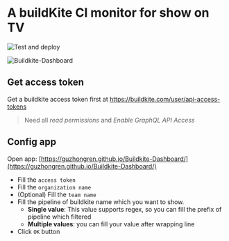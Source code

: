 # A buildKite CI monitor for show on TV

![Test and deploy](https://github.com/guzhongren/Buildkite-Dashboard/workflows/Test%20and%20deploy/badge.svg)


![Buildkite-Dashboard](./src/assets/Buildkite-dashboard.gif)

## Get access token

Get a buildkite access token first at https://buildkite.com/user/api-access-tokens

> Need all _read permissions_ and _Enable GraphQL API Access_

## Config app

Open app: [https://guzhongren.github.io/Buildkite-Dashboard/](https://guzhongren.github.io/Buildkite-Dashboard/)

* Fill the `access token`
* Fill the `organization name`
* (Optional) Fill the `team name`
* Fill the pipeline of buildkite name which you want to show.
  * __Single value__: This value supports regex, so you can fill the prefix of pipeline which filtered
  * __Multiple values__: you can fill your value after wrapping line
* Click `OK` button
